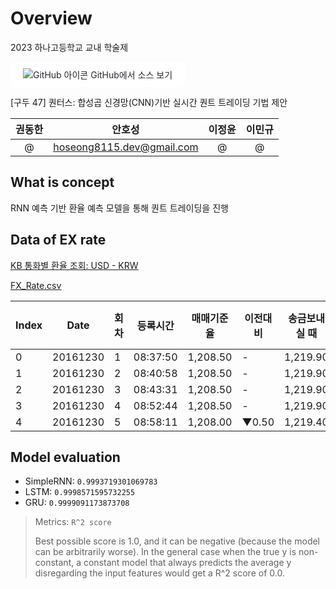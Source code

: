 # Overview

2023 하나고등학교 교내 학술제


  <a class="github-button" target="_blank" href="https://github.com/BetaTester772/FX-RNN" style="display: inline-block; background-color: #ffffff; color: #24292e; padding: 10px 20px; border-radius: 5px; text-decoration: none; transition: background-color 0.3s;">
    <img src="https://www.tensorflow.org/images/GitHub-Mark-32px.png?hl=ko" alt="GitHub 아이콘"  /> GitHub에서 소스 보기
  </a>

[구두 47] 퀀터스: 합성곱 신경망(CNN)기반 실시간 퀀트 트레이딩 기법 제안

| 권동한 |            안호성            | 이정윤 | 이민규 |
|:---:|:-------------------------:|:---:|:---:|
|  @  | hoseong8115.dev@gmail.com |  @  |  @  |

## What is concept

RNN 예측 기반 환율 예측 모델을 통해 퀀트 트레이딩을 진행

## Data of EX rate

[KB 통화별 환율 조회: USD - KRW](https://obank.kbstar.com/quics?page=C101422)

[FX_Rate.csv](https://github.com/BetaTester772/FX-RNN/blob/master/FX_Rate.csv)

| Index | Date     | 회차 | 등록시간     | 매매기준율    | 이전대비  | 송금보내실 때  | 송금받으실 때  | 현찰사실 때   | 현찰파실 때   | USD환산율 |
|-------|----------|----|----------|----------|-------|----------|----------|----------|----------|--------|
| 0     | 20161230 | 1  | 08:37:50 | 1,208.50 | -     | 1,219.90 | 1,197.10 | 1,229.64 | 1,187.36 | 1.0    |
| 1     | 20161230 | 2  | 08:40:58 | 1,208.50 | -     | 1,219.90 | 1,197.10 | 1,229.64 | 1,187.36 | 1.0    |
| 2     | 20161230 | 3  | 08:43:31 | 1,208.50 | -     | 1,219.90 | 1,197.10 | 1,229.64 | 1,187.36 | 1.0    |
| 3     | 20161230 | 4  | 08:52:44 | 1,208.50 | -     | 1,219.90 | 1,197.10 | 1,229.64 | 1,187.36 | 1.0    |
| 4     | 20161230 | 5  | 08:58:11 | 1,208.00 | ▼0.50 | 1,219.40 | 1,196.60 | 1,229.14 | 1,186.86 | 1.0    |

## Model evaluation

* SimpleRNN: `0.9993719301069783`
* LSTM: `0.9998571595732255`
* GRU: `0.9999091173873708`

> Metrics:  `R^2 score`
>
>Best possible score is 1.0, and it can be negative (because the model can be arbitrarily worse). In the general case
> when the true y is non-constant, a constant model that always predicts the average y disregarding the input features
> would get a R^2 score of 0.0.
